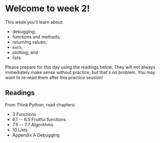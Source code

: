 # Welcome to week 2!

This week you'll learn about:

* debugging;
* functions and methods;
* returning values;
* `math`;
* plotting; and
* lists.

Please prepare for this day using the readings below. They will not always 
immediately make sense without practice, but that's no problem. You may want 
to re-read them after this practice session!

## Readings

From Think Python, read chapters:

* 3 Functions
* 6.1 -- 6.5 Fruitful functions
* 7.5 -- 7.7 Algorithms
* 10 Lists
* Appendix A Debugging

